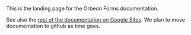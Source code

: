 This is the landing page for the Orbeon Forms documentation.

See also the [rest of the documentation on Google Sites](http://wiki.orbeon.com/forms/). We plan to move documentation to github as time goes.
